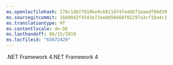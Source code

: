 ```yaml
---
ms.openlocfilehash: 276c1dbff910be8c6811d74fedd671eaedf06d39
ms.sourcegitcommit: 1bb00d2f4343e73ae8d58668f02297a3cf10a4c1
ms.translationtype: HT
ms.contentlocale: de-DE
ms.lasthandoff: 06/15/2019
ms.locfileid: "63872429"
---
```

<span data-ttu-id="823b7-101">.NET Framework 4</span><span class="sxs-lookup"><span data-stu-id="823b7-101">.NET Framework 4</span></span>